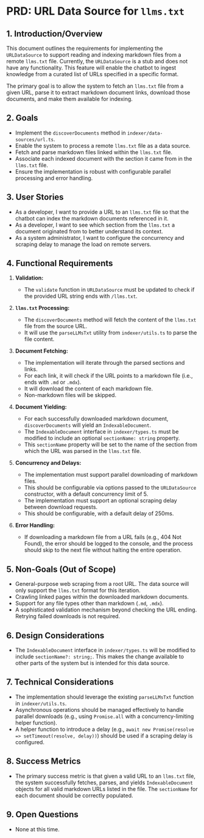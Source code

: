 # PRD: URL Data Source for `llms.txt`

## 1. Introduction/Overview

This document outlines the requirements for implementing the `URLDataSource` to support reading and indexing markdown files from a remote `llms.txt` file. Currently, the `URLDataSource` is a stub and does not have any functionality. This feature will enable the chatbot to ingest knowledge from a curated list of URLs specified in a specific format.

The primary goal is to allow the system to fetch an `llms.txt` file from a given URL, parse it to extract markdown document links, download those documents, and make them available for indexing.

## 2. Goals

- Implement the `discoverDocuments` method in `indexer/data-sources/url.ts`.
- Enable the system to process a remote `llms.txt` file as a data source.
- Fetch and parse markdown files linked within the `llms.txt` file.
- Associate each indexed document with the section it came from in the `llms.txt` file.
- Ensure the implementation is robust with configurable parallel processing and error handling.

## 3. User Stories

- As a developer, I want to provide a URL to an `llms.txt` file so that the chatbot can index the markdown documents referenced in it.
- As a developer, I want to see which section from the `llms.txt` a document originated from to better understand its context.
- As a system administrator, I want to configure the concurrency and scraping delay to manage the load on remote servers.

## 4. Functional Requirements

1.  **Validation:**

    - The `validate` function in `URLDataSource` must be updated to check if the provided URL string ends with `/llms.txt`.

2.  **`llms.txt` Processing:**

    - The `discoverDocuments` method will fetch the content of the `llms.txt` file from the source URL.
    - It will use the `parseLLMsTxt` utility from `indexer/utils.ts` to parse the file content.

3.  **Document Fetching:**

    - The implementation will iterate through the parsed sections and links.
    - For each link, it will check if the URL points to a markdown file (i.e., ends with `.md` or `.mdx`).
    - It will download the content of each markdown file.
    - Non-markdown files will be skipped.

4.  **Document Yielding:**

    - For each successfully downloaded markdown document, `discoverDocuments` will yield an `IndexableDocument`.
    - The `IndexableDocument` interface in `indexer/types.ts` must be modified to include an optional `sectionName: string` property.
    - This `sectionName` property will be set to the name of the section from which the URL was parsed in the `llms.txt` file.

5.  **Concurrency and Delays:**

    - The implementation must support parallel downloading of markdown files.
    - This should be configurable via options passed to the `URLDataSource` constructor, with a default concurrency limit of 5.
    - The implementation must support an optional scraping delay between download requests.
    - This should be configurable, with a default delay of 250ms.

6.  **Error Handling:**
    - If downloading a markdown file from a URL fails (e.g., 404 Not Found), the error should be logged to the console, and the process should skip to the next file without halting the entire operation.

## 5. Non-Goals (Out of Scope)

- General-purpose web scraping from a root URL. The data source will only support the `llms.txt` format for this iteration.
- Crawling linked pages within the downloaded markdown documents.
- Support for any file types other than markdown (`.md`, `.mdx`).
- A sophisticated validation mechanism beyond checking the URL ending. Retrying failed downloads is not required.

## 6. Design Considerations

- The `IndexableDocument` interface in `indexer/types.ts` will be modified to include `sectionName?: string;`. This makes the change available to other parts of the system but is intended for this data source.

## 7. Technical Considerations

- The implementation should leverage the existing `parseLLMsTxt` function in `indexer/utils.ts`.
- Asynchronous operations should be managed effectively to handle parallel downloads (e.g., using `Promise.all` with a concurrency-limiting helper function).
- A helper function to introduce a delay (e.g., `await new Promise(resolve => setTimeout(resolve, delay))`) should be used if a scraping delay is configured.

## 8. Success Metrics

- The primary success metric is that given a valid URL to an `llms.txt` file, the system successfully fetches, parses, and yields `IndexableDocument` objects for all valid markdown URLs listed in the file. The `sectionName` for each document should be correctly populated.

## 9. Open Questions

- None at this time.
